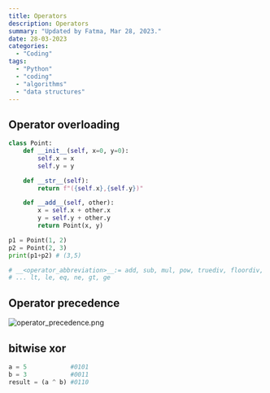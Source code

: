 ```yaml
---
title: Operators
description: Operators
summary: "Updated by Fatma, Mar 28, 2023."
date: 28-03-2023
categories:
  - "Coding"
tags:
  - "Python"
  - "coding"
  - "algorithms"
  - "data structures"
---
```


## Operator overloading

```python
class Point:
    def __init__(self, x=0, y=0):
        self.x = x
        self.y = y

    def __str__(self):
        return f"({self.x},{self.y})"

    def __add__(self, other):
        x = self.x + other.x
        y = self.y + other.y
        return Point(x, y)

p1 = Point(1, 2)
p2 = Point(2, 3)
print(p1+p2) # (3,5)

# __<operator_abbreviation>__:= add, sub, mul, pow, truediv, floordiv, mod, lshift, rshift, and, or, xor, invert
# ... lt, le, eq, ne, gt, ge
```

## Operator precedence

![operator_precedence.png](/img/operator_precedence.png)

## bitwise xor

```python
a = 5            #0101
b = 3            #0011
result = (a ^ b) #0110
```
